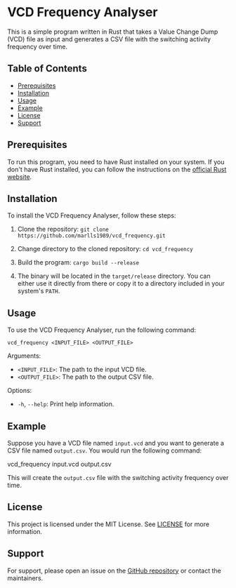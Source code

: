 # VCD Frequency Analyser

This is a simple program written in Rust that takes a Value Change Dump (VCD) file as input and generates a CSV file with the switching activity frequency over time.

## Table of Contents

- [Prerequisites](#prerequisites)
- [Installation](#installation)
- [Usage](#usage)
- [Example](#example)
- [License](#license)
- [Support](#support)

## Prerequisites

To run this program, you need to have Rust installed on your system. If you don't have Rust installed, you can follow the instructions on the [official Rust website](https://www.rust-lang.org/tools/install).

## Installation

To install the VCD Frequency Analyser, follow these steps:

1. Clone the repository:
`git clone https://github.com/marlls1989/vcd_frequency.git`

2. Change directory to the cloned repository:
`cd vcd_frequency`

3. Build the program:
`cargo build --release`

4. The binary will be located in the `target/release` directory. You can either use it directly from there or copy it to a directory included in your system's `PATH`.

## Usage

To use the VCD Frequency Analyser, run the following command:

`vcd_frequency <INPUT_FILE> <OUTPUT_FILE>`

Arguments:

- `<INPUT_FILE>`: The path to the input VCD file.
- `<OUTPUT_FILE>`: The path to the output CSV file.

Options:

- `-h`, `--help`: Print help information.

## Example

Suppose you have a VCD file named `input.vcd` and you want to generate a CSV file named `output.csv`. You would run the following command:

vcd_frequency input.vcd output.csv

This will create the `output.csv` file with the switching activity frequency over time.

## License

This project is licensed under the MIT License. See [LICENSE](LICENSE) for more information.

## Support

For support, please open an issue on the [GitHub repository](https://github.com/marlls1989/vcd_frequency/issues) or contact the maintainers.
